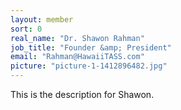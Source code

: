 ```yaml
---
layout: member
sort: 0
real_name: "Dr. Shawon Rahman"
job_title: "Founder &amp; President"
email: "Rahman@HawaiiTASS.com"
picture: "picture-1-1412896482.jpg"
---
```

This is the description for Shawon.
